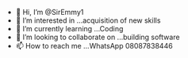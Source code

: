 - 👋 Hi, I’m @SirEmmy1
- 👀 I’m interested in ...acquisition of new skills
- 🌱 I’m currently learning ...Coding
- 💞️ I’m looking to collaborate on ...building software 
- 📫 How to reach me ...WhatsApp 08087838446

<!---
SirEmmy1/SirEmmy1 is a ✨ special ✨ repository because its `README.md` (this file) appears on your GitHub profile.
You can click the Preview link to take a look at your changes.
--->
